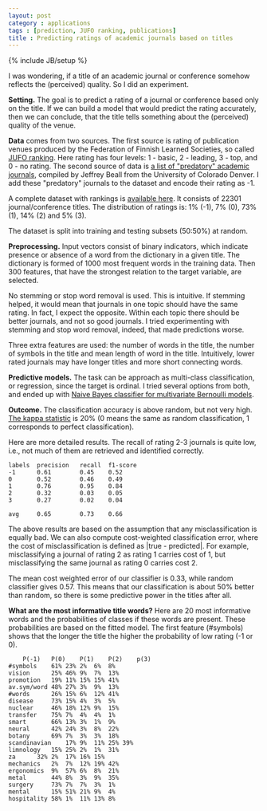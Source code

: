 ```yaml
---
layout: post
category : applications
tags : [prediction, JUFO ranking, publications]
title : Predicting ratings of academic journals based on titles
---
```

{% include JB/setup %}

I was wondering, if a title of an academic journal or conference somehow reflects the (perceived) quality. So I did an experiment. 

**Setting.** The goal is to predict a rating of a journal or conference based only on the title. If we can build a model that would predict the rating accurately, then we can conclude, that the title tells something about the (perceived) quality of the venue. 

**Data** comes from two sources. The first source is rating of publication venues produced by the Federation of Finnish Learned Societies, so called [JUFO ranking](http://www.tsv.fi/julkaisufoorumi/english.html). Here rating has four levels: 1 - basic, 2 - leading, 3 - top, and 0 - no rating. The second source of data is [a list of "predatory" academic journals](http://scholarlyoa.com/individual-journals/), compiled by Jeffrey Beall from the University of Colorado Denver. I add these "predatory" journals to the dataset and encode their rating as -1. 

A complete dataset with rankings is [available here](https://github.com/zliobaite/predictJUFO/blob/master/JUFOdataset.csv). It consists of 22301 journal/conference titles. The distribution of ratings is: 1% (-1), 7% (0), 73% (1), 14% (2) and 5% (3).

The dataset is split into training and testing subsets (50:50%) at random.

**Preprocessing.** Input vectors consist of binary indicators, which indicate presence or absence of a word from the dictionary in a given title. The dictionary is formed of 1000 most frequent words in the training data. Then 300 features, that have the strongest relation to the target variable, are selected. 

No stemming or stop word removal is used. This is intuitive. If stemming helped, it would mean that journals in one topic should have the same rating.  In fact, I expect the opposite. Within each topic there should be better journals, and not so good journals. I tried experimenting with stemming and stop word removal, indeed, that made predictions worse. 

Three extra features are used: the number of words in the title, the number of symbols in the title and mean length of word in the title. Intuitively, lower rated journals may have longer titles and more short connecting words.

**Predictive models.** The task can be approach as multi-class classification, or regression, since the target is ordinal. I tried several options from both, and ended up with [Naive Bayes classifier for multivariate Bernoulli models](http://scikit-learn.org/stable/modules/generated/sklearn.naive_bayes.BernoulliNB.html). 

**Outcome.** The classification accuracy is above random, but not very high. [The kappa statistic](http://en.wikipedia.org/wiki/Cohen's_kappa) is 20% (0 means the same as random classification, 1 corresponds to perfect classification). 

Here are more detailed results. The recall of rating 2-3 journals is quite low, i.e., not much of them are retrieved and identified correctly. 
	
	labels	precision	recall	f1-score
	-1		0.61		0.45	0.52
	0		0.52		0.46	0.49
	1		0.76		0.95	0.84
	2		0.32		0.03	0.05
	3		0.27		0.02	0.04
	
	avg		0.65      	0.73	0.66

The above results are based on the assumption that any misclassification is equally bad. We can also compute cost-weighted classification error, where the cost of misclassification is defined as |true - predicted|. For example, misclassifying a journal of rating 2 as rating 1 carries cost of 1, but misclassifying the same journal as rating 0 carries cost 2. 

The mean cost weighted error of our classifier is 0.33, while random classifier gives 0.57. This means that our classification is about 50% better than random, so there is some predictive power in the titles after all. 

**What are the most informative title words?** Here are 20 most informative words and the probabilities of classes if these words are present. These probabilities are based on the fitted model. The first feature (#symbols) shows that the longer the title the higher the probability of low rating (-1 or 0). 

		P(-1)	P(0)	P(1)	P(2)	p(3)
	#symbols	61%	23%	2%	6%	8%
	vision		25%	46%	9%	7%	13%
	promotion	19%	11%	15%	15%	41%
	av.sym/word	48%	27%	3%	9%	13%
	#words		26%	15%	6%	12%	41%
	disease		73%	15%	4%	3%	5%
	nuclear		46%	18%	12%	9%	15%
	transfer	75%	7%	4%	4%	1%
	smart		66%	13%	3%	1%	9%
	neural		42%	24%	3%	8%	22%
	botany		69%	7%	3%	3%	18%
	scandinavian	17%	9%	11%	25%	39%
	limnology	15%	25%	2%	1%	31%
	za		32%	2%	17%	16%	15%
	mechanics	2%	7%	12%	19%	42%
	ergonomics	9%	57%	6%	8%	21%
	metal		44%	8%	3%	9%	35%
	surgery		73%	7%	7%	3%	1%
	mental		15%	51%	21%	9%	4%
	hospitality	58%	1%	11%	13%	8%